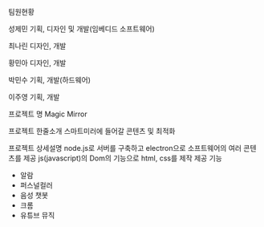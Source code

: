 팀원현황

성제민 기획, 디자인 및 개발(임베디드 소프트웨어)

최나린 디자인, 개발

황민아 디자인, 개발

박민수 기획, 개발(하드웨어)

이주영 기획, 개발

프로젝트 명
Magic Mirror

프로젝트 한줄소개
스마트미러에 들어갈 콘텐츠 및 최적화

프로젝트 상세설명
node.js로 서버를 구축하고 electron으로 소프트웨어의 여러 콘텐츠를 제공
js(javascript)의 Dom의 기능으로 html, css를 제작
제공 기능
 - 알람
 - 퍼스널컬러
 - 음성 챗봇
 - 크롬
 - 유튜브 뮤직
